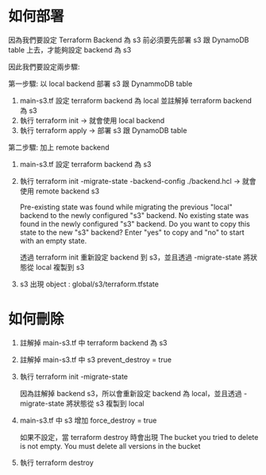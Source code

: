 # 如何部署

因為我們要設定 Terraform Backend 為 s3 前必須要先部署 s3 跟 DynamoDB table 上去，才能夠設定 backend 為 s3

因此我們要設定兩步驟:

第一步驟: 以 local backend 部署 s3 跟 DynammoDB table

1. main-s3.tf 設定 terraform backend 為 local 並註解掉 terraform backend 為 s3
2. 執行 terraform init -> 就會使用 local backend
3. 執行 terraform apply -> 部署 s3 跟 DynamoDB table

第二步驟: 加上 remote backend

1. main-s3.tf 設定 terraform backend 為 s3
2. 執行 terraform init -migrate-state -backend-config ./backend.hcl -> 就會使用 remote backend s3

   Pre-existing state was found while migrating the previous "local" backend to the
   newly configured "s3" backend. No existing state was found in the newly
   configured "s3" backend. Do you want to copy this state to the new "s3"
   backend? Enter "yes" to copy and "no" to start with an empty state.

   透過 terraform init 重新設定 backend 到 s3，並且透過 -migrate-state 將狀態從 local 複製到 s3

3. s3 出現 object : global/s3/terraform.tfstate

# 如何刪除

1. 註解掉 main-s3.tf 中 terraform backend 為 s3
2. 註解掉 main-s3.tf 中 s3 prevent_destroy = true
3. 執行 terraform init -migrate-state

   因為註解掉 backend s3，所以會重新設定 backend 為 local，並且透過 -migrate-state 將狀態從 s3 複製到 local

4. main-s3.tf 中 s3 增加 force_destroy = true

   如果不設定，當 terraform destroy 時會出現
   The bucket you tried to delete is not empty. You must delete all versions in the bucket

5. 執行 terraform destroy
